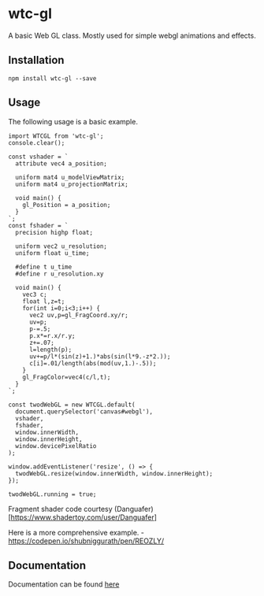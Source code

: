 # wtc-gl
A basic Web GL class. Mostly used for simple webgl animations and effects.

## Installation
```
npm install wtc-gl --save
```

## Usage
The following usage is a basic example.
```
import WTCGL from 'wtc-gl';
console.clear();

const vshader = `
  attribute vec4 a_position;
  
  uniform mat4 u_modelViewMatrix;
  uniform mat4 u_projectionMatrix;
  
  void main() {
    gl_Position = a_position;
  }
`;
const fshader = `
  precision highp float;
  
  uniform vec2 u_resolution;
  uniform float u_time;
  
  #define t u_time
  #define r u_resolution.xy

  void main() {
    vec3 c;
    float l,z=t;
    for(int i=0;i<3;i++) {
      vec2 uv,p=gl_FragCoord.xy/r;
      uv=p;
      p-=.5;
      p.x*=r.x/r.y;
      z+=.07;
      l=length(p);
      uv+=p/l*(sin(z)+1.)*abs(sin(l*9.-z*2.));
      c[i]=.01/length(abs(mod(uv,1.)-.5));
    }
    gl_FragColor=vec4(c/l,t);
  }
`;

const twodWebGL = new WTCGL.default(
  document.querySelector('canvas#webgl'), 
  vshader, 
  fshader,
  window.innerWidth,
  window.innerHeight,
  window.devicePixelRatio
);

window.addEventListener('resize', () => {
  twodWebGL.resize(window.innerWidth, window.innerHeight);
});

twodWebGL.running = true;
```
Fragment shader code courtesy (Danguafer)[https://www.shadertoy.com/user/Danguafer]

Here is a more comprehensive example. - https://codepen.io/shubniggurath/pen/REOZLY/

## Documentation
Documentation can be found [here](https://wethegit.github.io/wtc-gl/WTCGL.html)